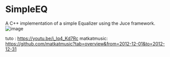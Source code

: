 # SimpleEQ

A C++ implementation of a simple Equalizer using the Juce framework.<br>
![image](https://user-images.githubusercontent.com/46071575/175785148-7017bdc7-2b1d-4c9b-9fa7-b7cf09bfceb0.png)
<br>

tuto : https://youtu.be/i_Iq4_Kd7Rc
matkatmusic: https://github.com/matkatmusic?tab=overview&from=2012-12-01&to=2012-12-31
